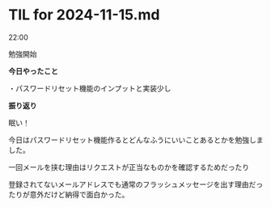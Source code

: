 # TIL for 2024-11-15.md

22:00

勉強開始

**今日やったこと**

・パスワードリセット機能のインプットと実装少し


**振り返り**

眠い！

今日はパスワードリセット機能作るとどんなふうにいいことあるとかを勉強しました。

一回メールを挟む理由はリクエストが正当なものかを確認するためだったり

登録されてないメールアドレスでも通常のフラッシュメッセージを出す理由だったりが意外だけど納得で面白かった。
